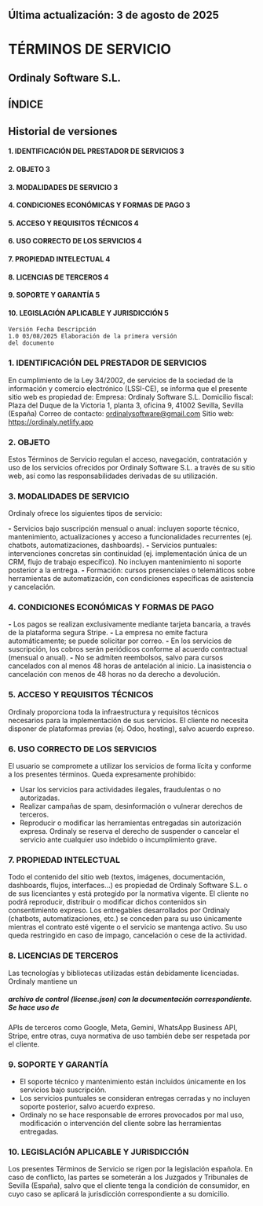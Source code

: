 ## Última actualización: 3 de agosto de 2025

# TÉRMINOS DE SERVICIO

## Ordinaly Software S.L.


## ÍNDICE

## Historial de versiones

#### 1. IDENTIFICACIÓN DEL PRESTADOR DE SERVICIOS 3

#### 2. OBJETO 3

#### 3. MODALIDADES DE SERVICIO 3

#### 4. CONDICIONES ECONÓMICAS Y FORMAS DE PAGO 3

#### 5. ACCESO Y REQUISITOS TÉCNICOS 4

#### 6. USO CORRECTO DE LOS SERVICIOS 4

#### 7. PROPIEDAD INTELECTUAL 4

#### 8. LICENCIAS DE TERCEROS 4

#### 9. SOPORTE Y GARANTÍA 5

#### 10. LEGISLACIÓN APLICABLE Y JURISDICCIÓN 5

```
Versión Fecha Descripción
1.0 03/08/2025 Elaboración de la primera versión
del documento
```

### 1. IDENTIFICACIÓN DEL PRESTADOR DE SERVICIOS

En cumplimiento de la Ley 34/2002, de servicios de la sociedad de la información y comercio
electrónico (LSSI-CE), se informa que el presente sitio web es propiedad de:
Empresa: Ordinaly Software S.L.
Domicilio fiscal: Plaza del Duque de la Victoria 1, planta 3, oficina 9, 41002 Sevilla, Sevilla
(España)
Correo de contacto: ordinalysoftware@gmail.com
Sitio web: https://ordinaly.netlify.app

### 2. OBJETO

Estos Términos de Servicio regulan el acceso, navegación, contratación y uso de los servicios
ofrecidos por Ordinaly Software S.L. a través de su sitio web, así como las responsabilidades
derivadas de su utilización.

### 3. MODALIDADES DE SERVICIO

Ordinaly ofrece los siguientes tipos de servicio:

**-** Servicios bajo suscripción mensual o anual: incluyen soporte técnico, mantenimiento,
    actualizaciones y acceso a funcionalidades recurrentes (ej. chatbots, automatizaciones,
    dashboards).
**-** Servicios puntuales: intervenciones concretas sin continuidad (ej. implementación única
    de un CRM, flujo de trabajo específico). No incluyen mantenimiento ni soporte posterior
    a la entrega.
**-** Formación: cursos presenciales o telemáticos sobre herramientas de automatización, con
    condiciones específicas de asistencia y cancelación.

### 4. CONDICIONES ECONÓMICAS Y FORMAS DE PAGO

**-** Los pagos se realizan exclusivamente mediante tarjeta bancaria, a través de la
    plataforma segura Stripe.
**-** La empresa no emite factura automáticamente; se puede solicitar por correo.
**-** En los servicios de suscripción, los cobros serán periódicos conforme al acuerdo
    contractual (mensual o anual).
**-** No se admiten reembolsos, salvo para cursos cancelados con al menos 48 horas de
    antelación al inicio. La inasistencia o cancelación con menos de 48 horas no da derecho a
    devolución.


### 5. ACCESO Y REQUISITOS TÉCNICOS

Ordinaly proporciona toda la infraestructura y requisitos técnicos necesarios para la
implementación de sus servicios. El cliente no necesita disponer de plataformas previas (ej.
Odoo, hosting), salvo acuerdo expreso.

### 6. USO CORRECTO DE LOS SERVICIOS

El usuario se compromete a utilizar los servicios de forma lícita y conforme a los presentes
términos.
Queda expresamente prohibido:

- Usar los servicios para actividades ilegales, fraudulentas o no autorizadas.
- Realizar campañas de spam, desinformación o vulnerar derechos de terceros.
- Reproducir o modificar las herramientas entregadas sin autorización expresa.
Ordinaly se reserva el derecho de suspender o cancelar el servicio ante cualquier uso indebido
o incumplimiento grave.

### 7. PROPIEDAD INTELECTUAL

Todo el contenido del sitio web (textos, imágenes, documentación, dashboards, flujos,
interfaces...) es propiedad de Ordinaly Software S.L. o de sus licenciantes y está protegido por
la normativa vigente.
El cliente no podrá reproducir, distribuir o modificar dichos contenidos sin consentimiento
expreso.
Los entregables desarrollados por Ordinaly (chatbots, automatizaciones, etc.) se conceden para
su uso únicamente mientras el contrato esté vigente o el servicio se mantenga activo. Su uso
queda restringido en caso de impago, cancelación o cese de la actividad.

### 8. LICENCIAS DE TERCEROS

Las tecnologías y bibliotecas utilizadas están debidamente licenciadas. Ordinaly mantiene un

##### archivo de control (license.json) con la documentación correspondiente. Se hace uso de

APIs de terceros como Google, Meta, Gemini, WhatsApp Business API, Stripe, entre otras, cuya
normativa de uso también debe ser respetada por el cliente.


### 9. SOPORTE Y GARANTÍA

- El soporte técnico y mantenimiento están incluidos únicamente en los servicios bajo
    suscripción.
- Los servicios puntuales se consideran entregas cerradas y no incluyen soporte posterior,
    salvo acuerdo expreso.
- Ordinaly no se hace responsable de errores provocados por mal uso, modificación o
    intervención del cliente sobre las herramientas entregadas.

### 10. LEGISLACIÓN APLICABLE Y JURISDICCIÓN

Los presentes Términos de Servicio se rigen por la legislación española. En caso de conflicto, las
partes se someterán a los Juzgados y Tribunales de Sevilla (España), salvo que el cliente tenga
la condición de consumidor, en cuyo caso se aplicará la jurisdicción correspondiente a su
domicilio.


